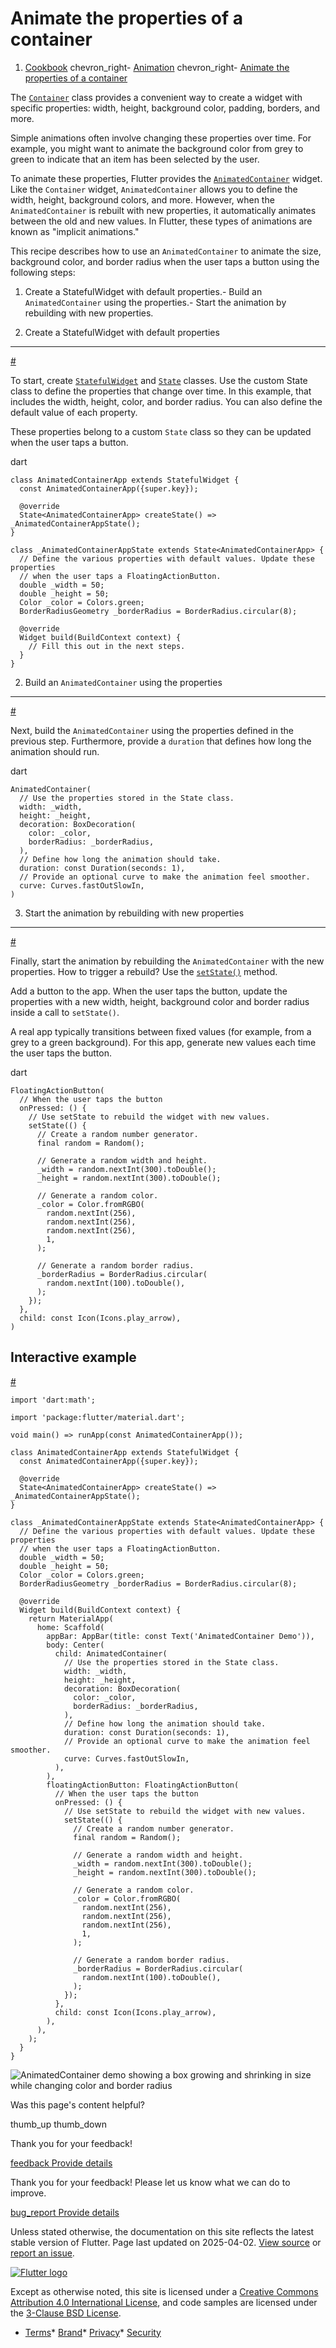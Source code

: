 Animate the properties of a container
=====================================

1. [Cookbook](/cookbook) chevron\_right- [Animation](/cookbook/animation) chevron\_right- [Animate the properties of a container](/cookbook/animation/animated-container)

The [`Container`](https://api.flutter.dev/flutter/widgets/Container-class.html) class provides a convenient way to create a widget with specific properties: width, height, background color, padding, borders, and more.

Simple animations often involve changing these properties over time. For example, you might want to animate the background color from grey to green to indicate that an item has been selected by the user.

To animate these properties, Flutter provides the [`AnimatedContainer`](https://api.flutter.dev/flutter/widgets/AnimatedContainer-class.html) widget. Like the `Container` widget, `AnimatedContainer` allows you to define the width, height, background colors, and more. However, when the `AnimatedContainer` is rebuilt with new properties, it automatically animates between the old and new values. In Flutter, these types of animations are known as "implicit animations."

This recipe describes how to use an `AnimatedContainer` to animate the size, background color, and border radius when the user taps a button using the following steps:

1. Create a StatefulWidget with default properties.- Build an `AnimatedContainer` using the properties.- Start the animation by rebuilding with new properties.

1. Create a StatefulWidget with default properties
--------------------------------------------------

[#](#1-create-a-statefulwidget-with-default-properties)

To start, create [`StatefulWidget`](https://api.flutter.dev/flutter/widgets/StatefulWidget-class.html) and [`State`](https://api.flutter.dev/flutter/widgets/State-class.html) classes. Use the custom State class to define the properties that change over time. In this example, that includes the width, height, color, and border radius. You can also define the default value of each property.

These properties belong to a custom `State` class so they can be updated when the user taps a button.

dart

```
class AnimatedContainerApp extends StatefulWidget {
  const AnimatedContainerApp({super.key});

  @override
  State<AnimatedContainerApp> createState() => _AnimatedContainerAppState();
}

class _AnimatedContainerAppState extends State<AnimatedContainerApp> {
  // Define the various properties with default values. Update these properties
  // when the user taps a FloatingActionButton.
  double _width = 50;
  double _height = 50;
  Color _color = Colors.green;
  BorderRadiusGeometry _borderRadius = BorderRadius.circular(8);

  @override
  Widget build(BuildContext context) {
    // Fill this out in the next steps.
  }
}
```

2. Build an `AnimatedContainer` using the properties
----------------------------------------------------

[#](#2-build-an-animatedcontainer-using-the-properties)

Next, build the `AnimatedContainer` using the properties defined in the previous step. Furthermore, provide a `duration` that defines how long the animation should run.

dart

```
AnimatedContainer(
  // Use the properties stored in the State class.
  width: _width,
  height: _height,
  decoration: BoxDecoration(
    color: _color,
    borderRadius: _borderRadius,
  ),
  // Define how long the animation should take.
  duration: const Duration(seconds: 1),
  // Provide an optional curve to make the animation feel smoother.
  curve: Curves.fastOutSlowIn,
)
```

3. Start the animation by rebuilding with new properties
--------------------------------------------------------

[#](#3-start-the-animation-by-rebuilding-with-new-properties)

Finally, start the animation by rebuilding the `AnimatedContainer` with the new properties. How to trigger a rebuild? Use the [`setState()`](https://api.flutter.dev/flutter/widgets/State/setState.html) method.

Add a button to the app. When the user taps the button, update the properties with a new width, height, background color and border radius inside a call to `setState()`.

A real app typically transitions between fixed values (for example, from a grey to a green background). For this app, generate new values each time the user taps the button.

dart

```
FloatingActionButton(
  // When the user taps the button
  onPressed: () {
    // Use setState to rebuild the widget with new values.
    setState(() {
      // Create a random number generator.
      final random = Random();

      // Generate a random width and height.
      _width = random.nextInt(300).toDouble();
      _height = random.nextInt(300).toDouble();

      // Generate a random color.
      _color = Color.fromRGBO(
        random.nextInt(256),
        random.nextInt(256),
        random.nextInt(256),
        1,
      );

      // Generate a random border radius.
      _borderRadius = BorderRadius.circular(
        random.nextInt(100).toDouble(),
      );
    });
  },
  child: const Icon(Icons.play_arrow),
)
```

Interactive example
-------------------

[#](#interactive-example)

```
import 'dart:math';

import 'package:flutter/material.dart';

void main() => runApp(const AnimatedContainerApp());

class AnimatedContainerApp extends StatefulWidget {
  const AnimatedContainerApp({super.key});

  @override
  State<AnimatedContainerApp> createState() => _AnimatedContainerAppState();
}

class _AnimatedContainerAppState extends State<AnimatedContainerApp> {
  // Define the various properties with default values. Update these properties
  // when the user taps a FloatingActionButton.
  double _width = 50;
  double _height = 50;
  Color _color = Colors.green;
  BorderRadiusGeometry _borderRadius = BorderRadius.circular(8);

  @override
  Widget build(BuildContext context) {
    return MaterialApp(
      home: Scaffold(
        appBar: AppBar(title: const Text('AnimatedContainer Demo')),
        body: Center(
          child: AnimatedContainer(
            // Use the properties stored in the State class.
            width: _width,
            height: _height,
            decoration: BoxDecoration(
              color: _color,
              borderRadius: _borderRadius,
            ),
            // Define how long the animation should take.
            duration: const Duration(seconds: 1),
            // Provide an optional curve to make the animation feel smoother.
            curve: Curves.fastOutSlowIn,
          ),
        ),
        floatingActionButton: FloatingActionButton(
          // When the user taps the button
          onPressed: () {
            // Use setState to rebuild the widget with new values.
            setState(() {
              // Create a random number generator.
              final random = Random();

              // Generate a random width and height.
              _width = random.nextInt(300).toDouble();
              _height = random.nextInt(300).toDouble();

              // Generate a random color.
              _color = Color.fromRGBO(
                random.nextInt(256),
                random.nextInt(256),
                random.nextInt(256),
                1,
              );

              // Generate a random border radius.
              _borderRadius = BorderRadius.circular(
                random.nextInt(100).toDouble(),
              );
            });
          },
          child: const Icon(Icons.play_arrow),
        ),
      ),
    );
  }
}
```

 ![AnimatedContainer demo showing a box growing and shrinking in size while changing color and border radius](/assets/images/docs/cookbook/animated-container.webp)

Was this page's content helpful?

thumb\_up thumb\_down

Thank you for your feedback!

 [feedback Provide details](https://github.com/flutter/website/issues/new?template=1_page_issue.yml&&page-url=https://docs.flutter.dev/cookbook/animation/animated-container/&page-source=https://github.com/flutter/website/tree/main/src/content/cookbook/animation/animated-container.md)

Thank you for your feedback! Please let us know what we can do to improve.

 [bug\_report Provide details](https://github.com/flutter/website/issues/new?template=1_page_issue.yml&&page-url=https://docs.flutter.dev/cookbook/animation/animated-container/&page-source=https://github.com/flutter/website/tree/main/src/content/cookbook/animation/animated-container.md)

Unless stated otherwise, the documentation on this site reflects the latest stable version of Flutter. Page last updated on 2025-04-02. [View source](https://github.com/flutter/website/tree/main/src/content/cookbook/animation/animated-container.md) or [report an issue](https://github.com/flutter/website/issues/new?template=1_page_issue.yml&&page-url=https://docs.flutter.dev/cookbook/animation/animated-container/&page-source=https://github.com/flutter/website/tree/main/src/content/cookbook/animation/animated-container.md "Report an issue with this page").

[![Flutter logo](/assets/images/branding/flutter/logo+text/horizontal/white.svg)](https://flutter.dev)

Except as otherwise noted, this site is licensed under a [Creative Commons Attribution 4.0 International License](https://creativecommons.org/licenses/by/4.0/), and code samples are licensed under the [3-Clause BSD License](https://opensource.org/licenses/BSD-3-Clause).

* [Terms](/tos "Terms of use")* [Brand](/brand "Brand usage guidelines")* [Privacy](https://policies.google.com/privacy "Privacy policy")* [Security](/security "Security philosophy and practices")

    